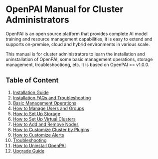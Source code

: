 # OpenPAI Manual for Cluster Administrators

OpenPAI is an open source platform that provides complete AI model training and resource management capabilities, it is easy to extend and supports on-premise, cloud and hybrid environments in various scale.

This manual is for cluster administrators to learn the installation and uninstallation of OpenPAI, some basic management operations, storage management, troubleshootiong, etc. It is based on OpenPAI >= v1.0.0. 

## Table of Content

1. [Installation Guide](./installation-guide.md)
2. [Installation FAQs and Troubleshooting](./installation-faqs-and-troubleshooting.md)
3. [Basic Management Operations](./basic-management-operations.md)
4. [How to Manage Users and Groups](./how-to-manage-users-and-groups.md)
5. [How to Set Up Storage](./how-to-set-up-storage.md)
6. [How to Set Up Virtual Clusters](./how-to-set-up-virtual-clusters.md)
7. [How to Add and Remove Nodes](./how-to-add-and-remove-nodes.md)
8. [How to Customize Cluster by Plugins](./how-to-customize-cluster-by-plugins.md)
9. [How to Customize Alerts](./how-to-customize-alerts.md)
10. [Troubleshooting](./troubleshooting.md)
11. [How to Uninstall OpenPAI](./how-to-uninstall-openpai.md)
12. [Upgrade Guide](./upgrade-guide.md)
